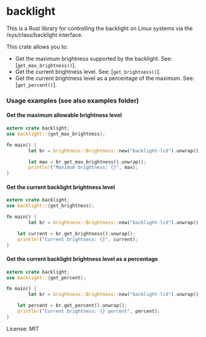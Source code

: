# backlight

This is a Rust library for controlling the backlight on Linux systems via
the /sys/class/backlight interface.

[`backlight`]: https://github.com/andy-sdc/backlight.git

This crate allows you to:
- Get the maximum brightness supported by the backlight. See: [`get_max_brightness()`].
- Get the current brightness level. See: [`get_brightness()`].
- Get the current brightness level as a percentage of the maximum. See: [`get_percent()`].

### Usage examples (see also examples folder)

#### Get the maximum allowable brightness level

```rust
extern crate backlight;
use backlight::{get_max_brightness};

fn main() {
	    let br = brightness::Brightness::new("backlight-lcd").unwrap();

	    let max = br.get_max_brightness().unwrap();
	    println!("Maximum brightness: {}", max);
}
```

#### Get the current backlight brightness level

```rust
extern crate backlight;
use backlight::{get_brightness};

fn main() {
	    let br = brightness::Brightness::new("backlight-lcd").unwrap();

    let current = br.get_brightness().unwrap();
    println!("Current brightness: {}", current);
}
```

#### Get the current backlight brightness level as a percentage

```rust
extern crate backlight;
use backlight::{get_percent};

fn main() {
	    let br = brightness::Brightness::new("backlight-lcd").unwrap();

    let percent = br.get_percent().unwrap();
    println!("Current brightness: {} percent", percent);
}
```


License: MIT
